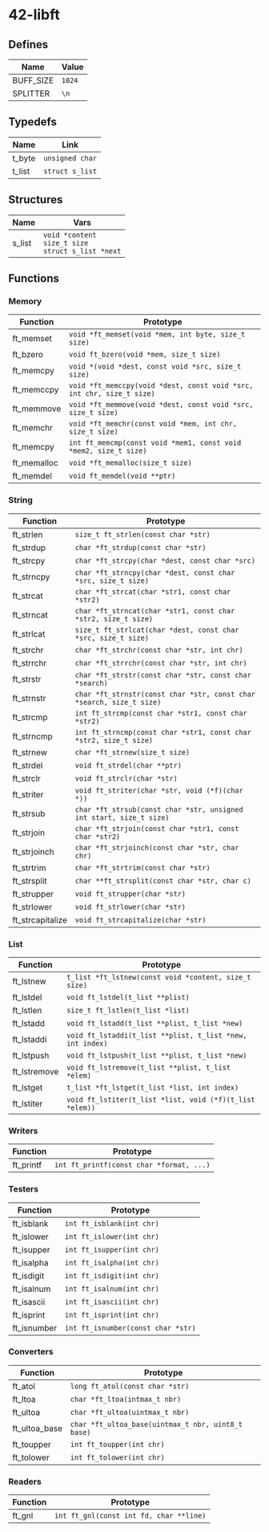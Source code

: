 # 42-libft

## Defines
Name      | Value      |
----------|------------|
BUFF_SIZE | `1024`     |
SPLITTER  | `\n`       |

## Typedefs
Name   | Link            |
-------|-----------------|
t_byte | `unsigned char` |
t_list | `struct s_list` |

## Structures
Name   | Vars                                                      |
-------|-----------------------------------------------------------|
s_list | `void *content`<br>`size_t size`<br>`struct s_list *next` |

## Functions

### Memory
Function    | Prototype                                                             |
------------|-----------------------------------------------------------------------|
ft_memset   | `void *ft_memset(void *mem, int byte, size_t size)`                   |
ft_bzero    | `void ft_bzero(void *mem, size_t size)`                               |
ft_memcpy   | `void *(void *dest, const void *src, size_t size)`                    |
ft_memccpy  | `void *ft_memccpy(void *dest, const void *src, int chr, size_t size)` |
ft_memmove  | `void *ft_memmove(void *dest, const void *src, size_t size)`          |
ft_memchr   | `void *ft_memchr(const void *mem, int chr, size_t size)`              |
ft_memcpy   | `int ft_memcmp(const void *mem1, const void *mem2, size_t size)`      |
ft_memalloc | `void *ft_memalloc(size_t size)`                                      |
ft_memdel   | `void ft_memdel(void **ptr)`                                          |

### String
Function         | Prototype                                                             |
-----------------|-----------------------------------------------------------------------|
ft_strlen        | `size_t ft_strlen(const char *str)`                                   |
ft_strdup        | `char *ft_strdup(const char *str)`                                    |
ft_strcpy        | `char *ft_strcpy(char *dest, const char *src)`                        |
ft_strncpy       | `char *ft_strncpy(char *dest, const char *src, size_t size)`          |
ft_strcat        | `char *ft_strcat(char *str1, const char *str2)`                       |
ft_strncat       | `char *ft_strncat(char *str1, const char *str2, size_t size)`         |
ft_strlcat       | `size_t ft_strlcat(char *dest, const char *src, size_t size)`         |
ft_strchr        | `char *ft_strchr(const char *str, int chr)`                           |
ft_strrchr       | `char *ft_strrchr(const char *str, int chr)`                          |
ft_strstr        | `char *ft_strstr(const char *str, const char *search)`                |
ft_strnstr       | `char *ft_strnstr(const char *str, const char *search, size_t size)`  |
ft_strcmp        | `int ft_strcmp(const char *str1, const char *str2)`                   |
ft_strncmp       | `int ft_strncmp(const char *str1, const char *str2, size_t size)`     |
ft_strnew        | `char *ft_strnew(size_t size)`                                        |
ft_strdel        | `void ft_strdel(char **ptr)`                                          |
ft_strclr        | `void ft_strclr(char *str)`                                           |
ft_striter       | `void ft_striter(char *str, void (*f)(char *))`                       |
ft_strsub        | `char *ft_strsub(const char *str, unsigned int start, size_t size)`   |
ft_strjoin       | `char *ft_strjoin(const char *str1, const char *str2)`                |
ft_strjoinch     | `char *ft_strjoinch(const char *str, char chr)`                       |
ft_strtrim       | `char *ft_strtrim(const char *str)`                                   |
ft_strsplit      | `char **ft_strsplit(const char *str, char c)`                         |
ft_strupper      | `void ft_strupper(char *str)`                                         |
ft_strlower      | `void ft_strlower(char *str)`                                         |
ft_strcapitalize | `void ft_strcapitalize(char *str)`                                    |

### List
Function     | Prototype                                                 |
-------------|-----------------------------------------------------------|
ft_lstnew    | `t_list *ft_lstnew(const void *content, size_t size)`     |
ft_lstdel    | `void ft_lstdel(t_list **plist)`                          |
ft_lstlen    | `size_t ft_lstlen(t_list *list)`                          |
ft_lstadd    | `void ft_lstadd(t_list **plist, t_list *new)`             |
ft_lstaddi   | `void ft_lstaddi(t_list **plist, t_list *new, int index)` |
ft_lstpush   | `void ft_lstpush(t_list **plist, t_list *new)`            |
ft_lstremove | `void ft_lstremove(t_list **plist, t_list *elem)`         |
ft_lstget    | `t_list *ft_lstget(t_list *list, int index)`              |
ft_lstiter   | `void ft_lstiter(t_list *list, void (*f)(t_list *elem))`  |

### Writers
Function      | Prototype                                |
--------------|------------------------------------------|
ft_printf     | `int ft_printf(const char *format, ...)` |

### Testers
Function    | Prototype                          |
------------|------------------------------------|
ft_isblank  | `int ft_isblank(int chr)`          |
ft_islower  | `int ft_islower(int chr)`          |
ft_isupper  | `int ft_isupper(int chr)`          |
ft_isalpha  | `int ft_isalpha(int chr)`          |
ft_isdigit  | `int ft_isdigit(int chr)`          |
ft_isalnum  | `int ft_isalnum(int chr)`          |
ft_isascii  | `int ft_isascii(int chr)`          |
ft_isprint  | `int ft_isprint(int chr)`          |
ft_isnumber | `int ft_isnumber(const char *str)` |

### Converters
Function      | Prototype                                          |
--------------|----------------------------------------------------|
ft_atol       | `long ft_atol(const char *str)`                    |
ft_ltoa       | `char *ft_ltoa(intmax_t nbr)`                      |
ft_ultoa      | `char *ft_ultoa(uintmax_t nbr)`                    |
ft_ultoa_base | `char *ft_ultoa_base(uintmax_t nbr, uint8_t base)` |
ft_toupper    | `int ft_toupper(int chr)`                          |
ft_tolower    | `int ft_tolower(int chr)`                          |

### Readers
Function | Prototype                               |
---------|-----------------------------------------|
ft_gnl   | `int ft_gnl(const int fd, char **line)` |
